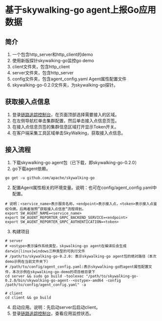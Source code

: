 # 基于skywalking-go agent上报Go应用数据
## 简介
1. 一个包含http_server和http_client的demo
2. 使用新版探针skywalking-go监控go demo
3. client文件夹，包含http_client
4. server文件夹，包含http_server
5. config文件夹，包含agent_config.yaml Agent属性配置文件
6. skywalking-go-0.2.0文件夹，为skywalking-go探针。
## 获取接入点信息
1. 登录[链路追踪控制台](https://tracing.console.aliyun.com/)，在页面顶部选择需要接入的区域。
2. 在左侧导航栏单击集群配置，然后单击接入点信息页签。
3. 在接入点信息页签的集群信息区域打开显示Token开关。
4. 在客户端采集工具区域单击SkyWalking，获取接入点信息。
## 接入流程
1. 下载skywalking-go agent包（已下载，即skywalking-go-0.2.0）
2. go下载agent依赖。
```
go get -u github.com/apache/skywalking-go
```
2. 配置Agent属性相关的环境变量。说明：也可在config/agent_config.yaml中配置。
```
# 说明：<service_name>表示服务名称，<endpoint>表示接入点，<token>表示接入点鉴权令牌。后两者按照”获取接入点信息“流程得到。
export SW_AGENT_NAME=<service_name>
export SW_AGENT_REPORTER_GRPC_BACKEND_SERVICE=<endpoint>
export SW_AGENT_REPORTER_GRPC_AUTHENTICATION=<token>
```
3. 构建项目
```
# server
# <ostype>表示操作系统类型，skywalking-go agent在编译后会生成darwin|linux|windows三种类型的可执行文件
# /path/to/skywalking-go-0.2.0: 表示skywalking-go agent包的绝对路径（本次demo示例在当前文件夹下）
# /path/to/config/agent_config.yaml:表示skywalking-go的agent属性配置文件，本次示例在skywalking-go-demo的项目根目录下
cd server && sudo go build -toolexec "/path/to/skywalking-go-0.2.0/bin/skywalking-go-agent--<ostype>-amd64 -config /path/to/config/agent_config.yaml" -a

# client
cd client && go build
```
4. 启动应用。说明：先启动server后启动client。
5. 登录[链路追踪控制台](https://tracing.console.aliyun.com/)，查看应用监控状态。